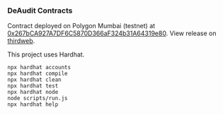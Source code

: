 ### DeAudit Contracts

Contract deployed on Polygon Mumbai (testnet) at [0x267bCA927A7DF6C5870D366aF324b31A64319e80](https://mumbai.polygonscan.com/address/0x267bCA927A7DF6C5870D366aF324b31A64319e80). View release on [thirdweb](https://thirdweb.com/mumbai/0x267bCA927A7DF6C5870D366aF324b31A64319e80/).

This project uses Hardhat.

```shell
npx hardhat accounts
npx hardhat compile
npx hardhat clean
npx hardhat test
npx hardhat node
node scripts/run.js
npx hardhat help
```
